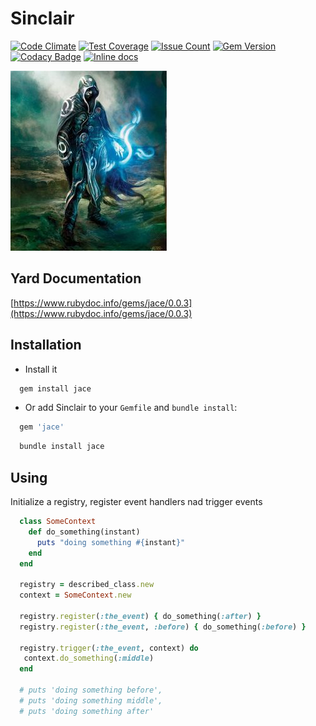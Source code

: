 Sinclair
========
[![Code Climate](https://codeclimate.com/github/darthjee/jace/badges/gpa.svg)](https://codeclimate.com/github/darthjee/jace)
[![Test Coverage](https://codeclimate.com/github/darthjee/jace/badges/coverage.svg)](https://codeclimate.com/github/darthjee/jace/coverage)
[![Issue Count](https://codeclimate.com/github/darthjee/jace/badges/issue_count.svg)](https://codeclimate.com/github/darthjee/jace)
[![Gem Version](https://badge.fury.io/rb/jace.svg)](https://badge.fury.io/rb/jace)
[![Codacy Badge](https://api.codacy.com/project/badge/Grade/49845fb44afa4f658460e52cccce84b8)](https://www.codacy.com/manual/darthjee/jace?utm_source=github.com&amp;utm_medium=referral&amp;utm_content=darthjee/jace&amp;utm_campaign=Badge_Grade)
[![Inline docs](http://inch-ci.org/github/darthjee/jace.svg?branch=master)](http://inch-ci.org/github/darthjee/jace)

![jace](https://raw.githubusercontent.com/darthjee/jace/master/jace.jpg)

Yard Documentation
-------------------
[https://www.rubydoc.info/gems/jace/0.0.3](https://www.rubydoc.info/gems/jace/0.0.3)

Installation
---------------

- Install it

```bash
  gem install jace
```

- Or add Sinclair to your `Gemfile` and `bundle install`:

```bash
  gem 'jace'
```

```bash
  bundle install jace
```

Using
-----

Initialize a registry, register event handlers nad trigger events

```ruby
  class SomeContext
    def do_something(instant)
      puts "doing something #{instant}"
    end
  end

  registry = described_class.new
  context = SomeContext.new

  registry.register(:the_event) { do_something(:after) }
  registry.register(:the_event, :before) { do_something(:before) }

  registry.trigger(:the_event, context) do
   context.do_something(:middle)
  end

  # puts 'doing something before',
  # puts 'doing something middle',
  # puts 'doing something after'
```
